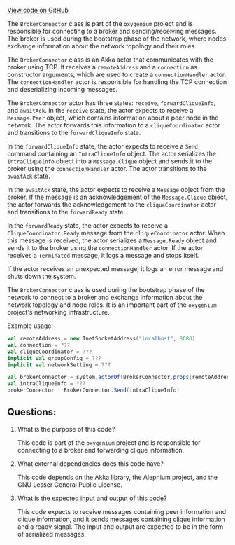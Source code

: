 [View code on GitHub](https://github.com/oxygenium/oxygenium/flow/src/main/scala/org/oxygenium/flow/network/bootstrap/BrokerConnector.scala)

The `BrokerConnector` class is part of the `oxygenium` project and is responsible for connecting to a broker and sending/receiving messages. The broker is used during the bootstrap phase of the network, where nodes exchange information about the network topology and their roles. 

The `BrokerConnector` class is an Akka actor that communicates with the broker using TCP. It receives a `remoteAddress` and a `connection` as constructor arguments, which are used to create a `connectionHandler` actor. The `connectionHandler` actor is responsible for handling the TCP connection and deserializing incoming messages. 

The `BrokerConnector` actor has three states: `receive`, `forwardCliqueInfo`, and `awaitAck`. In the `receive` state, the actor expects to receive a `Message.Peer` object, which contains information about a peer node in the network. The actor forwards this information to a `cliqueCoordinator` actor and transitions to the `forwardCliqueInfo` state. 

In the `forwardCliqueInfo` state, the actor expects to receive a `Send` command containing an `IntraCliqueInfo` object. The actor serializes the `IntraCliqueInfo` object into a `Message.Clique` object and sends it to the broker using the `connectionHandler` actor. The actor transitions to the `awaitAck` state. 

In the `awaitAck` state, the actor expects to receive a `Message` object from the broker. If the message is an acknowledgement of the `Message.Clique` object, the actor forwards the acknowledgement to the `cliqueCoordinator` actor and transitions to the `forwardReady` state. 

In the `forwardReady` state, the actor expects to receive a `CliqueCoordinator.Ready` message from the `cliqueCoordinator` actor. When this message is received, the actor serializes a `Message.Ready` object and sends it to the broker using the `connectionHandler` actor. If the actor receives a `Terminated` message, it logs a message and stops itself. 

If the actor receives an unexpected message, it logs an error message and shuts down the system. 

The `BrokerConnector` class is used during the bootstrap phase of the network to connect to a broker and exchange information about the network topology and node roles. It is an important part of the `oxygenium` project's networking infrastructure. 

Example usage: 

```scala
val remoteAddress = new InetSocketAddress("localhost", 8080)
val connection = ???
val cliqueCoordinator = ???
implicit val groupConfig = ???
implicit val networkSetting = ???

val brokerConnector = system.actorOf(BrokerConnector.props(remoteAddress, connection, cliqueCoordinator))
val intraCliqueInfo = ???
brokerConnector ! BrokerConnector.Send(intraCliqueInfo)
```
## Questions: 
 1. What is the purpose of this code?
    
    This code is part of the `oxygenium` project and is responsible for connecting to a broker and forwarding clique information.

2. What external dependencies does this code have?
    
    This code depends on the Akka library, the Alephium project, and the GNU Lesser General Public License.

3. What is the expected input and output of this code?
    
    This code expects to receive messages containing peer information and clique information, and it sends messages containing clique information and a ready signal. The input and output are expected to be in the form of serialized messages.